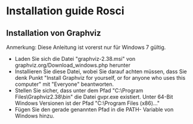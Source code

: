 # Installation guide Rosci
## Installation von Graphviz
Anmerkung: Diese Anleitung ist vorerst nur für Windows 7 gültig.
* Laden Sie sich die Datei "graphviz-2.38.msi" von
  graphviz.org/Download\_windows.php herunter
* Installieren Sie diese Datei, wobei Sie darauf
  achten müssen, dass Sie denk Punkt "Install Graphviz for
  yourself, or for anyone who uses this computer" mit
  "Everyone" beantworten.
* Stellen Sie sicher, dass unter dem Pfad
  "C:\Program Files\Graphviz2.38\bin\" die Datei
  gvpr.exe existiert. Unter 64-Bit Windows Versionen
  ist der Pfad "C:\Program Files (x86)\..."
* Fügen Sie den gerade genannten Pfad in die PATH-
  Variable von Windows hinzu.


